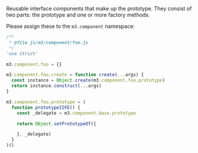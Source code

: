Reusable interface components that make up the prototype.
They consist of two parts: the prototype and one or more factory methods.

Please assign these to the `m3.component` namespace:
```js
/**
 * @file js/m3/component/foo.js
 */
'use strict'

m3.component.foo = {}

m3.component.foo.create = function create(...args) {
  const instance = Object.create(m3.component.foo.prototype)
  return instance.construct(...args)
}

m3.component.foo.prototype = (
  function prototypeIIFE() {
    const _delegate = m3.component.base.prototype

    return Object.setPrototypeOf({

    }, _delegate)
  }
)()
```
